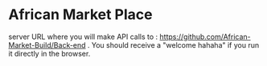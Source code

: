 # African Market Place

server URL where you will make API calls to : https://github.com/African-Market-Build/Back-end . You should receive a "welcome hahaha" if you run it directly in the browser.
